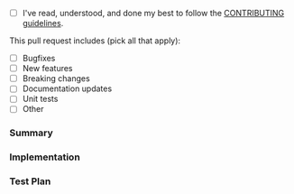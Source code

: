 - [ ] I've read, understood, and done my best to follow the [CONTRIBUTING guidelines](../CONTRIBUTING.md).

This pull request includes (pick all that apply):

- [ ] Bugfixes
- [ ] New features
- [ ] Breaking changes
- [ ] Documentation updates
- [ ] Unit tests
- [ ] Other

### Summary
<!-- Briefly list the goals and purpose of this pull request -->

### Implementation
<!-- Explain how features were built/changed, along with why -->

### Test Plan
<!-- Include list of tests added, along with steps on how to manually test -->
